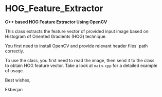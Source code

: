 # HOG_Feature_Extractor

**C++ based HOG Feature Extractor Using OpenCV**

This class extracts the feature vector of provided input image based on Histogram of Oriented Gradients (HOG) technique. 

You first need to install OpenCV and provide relevant header files' path correctly. 

To use the class, you first need to read the image, then send it to the class to obtain HOG feature vector. Take a look at `main.cpp` for a detailed example of usage. 

Best wishes, 

Ekberjan
